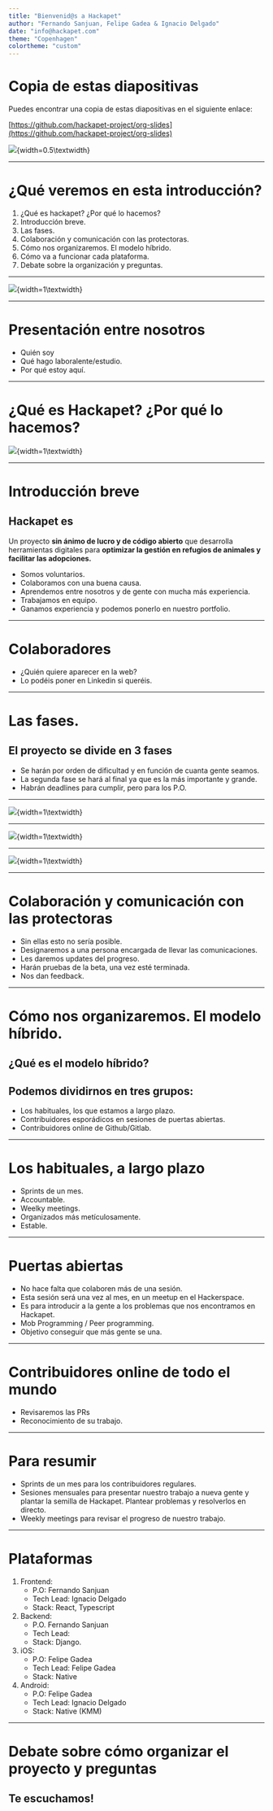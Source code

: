 ```yaml
---
title: "Bienvenid@s a Hackapet"
author: "Fernando Sanjuan, Felipe Gadea & Ignacio Delgado"
date: "info@hackapet.com"
theme: "Copenhagen"
colortheme: "custom" 
---
```


# Copia de estas diapositivas

Puedes encontrar una copia de estas diapositivas en el siguiente enlace:

[https://github.com/hackapet-project/org-slides](https://github.com/hackapet-project/org-slides)

![](images/qr-slides.png){width=0.5\textwidth}

---

# ¿Qué veremos en esta introducción?

1. ¿Qué es hackapet? ¿Por qué lo hacemos?
2. Introducción breve.
3. Las fases.
4. Colaboración y comunicación con las protectoras.
5. Cómo nos organizaremos. El modelo híbrido.
6. Cómo va a funcionar cada plataforma.
7. Debate sobre la organización y preguntas.

---

![](./images/hackerspace-valencia.jpg){width=1\textwidth}

---

# Presentación entre nosotros

- Quién soy
- Qué hago laboralente/estudio.
- Por qué estoy aquí.

---

# ¿Qué es Hackapet? ¿Por qué lo hacemos?

![](./images/hackapet-wallpaper.png){width=1\textwidth}

---

# Introducción breve

## Hackapet es
Un proyecto **sin ánimo de lucro y de código abierto** que desarrolla herramientas digitales para **optimizar la gestión en refugios de animales y facilitar las adopciones.**

- Somos voluntarios.
- Colaboramos con una buena causa.
- Aprendemos entre nosotros y de gente con mucha más experiencia.
- Trabajamos en equipo.
- Ganamos experiencia y podemos ponerlo en nuestro portfolio.

---

# Colaboradores

- ¿Quién quiere aparecer en la web?
- Lo podéis poner en Linkedin si queréis.

---

# Las fases.

## El proyecto se divide en 3 fases
* Se harán por orden de dificultad y en función de cuanta gente seamos.
* La segunda fase se hará al final ya que es la más importante y grande.
* Habrán deadlines para cumplir, pero para los P.O.

---

![](./images/phase-1.png){width=1\textwidth}

---

![](./images/phase-2.png){width=1\textwidth}

---

![](./images/phase-3.png){width=1\textwidth}

---

# Colaboración y comunicación con las protectoras

- Sin ellas esto no sería posible.
- Designaremos a una persona encargada de llevar las comunicaciones.
- Les daremos updates del progreso.
- Harán pruebas de la beta, una vez esté terminada.
- Nos dan feedback.

---

# Cómo nos organizaremos. El modelo híbrido.

## ¿Qué es el modelo híbrido?

## Podemos dividirnos en tres grupos:
- Los habituales, los que estamos a largo plazo.
- Contribuidores esporádicos en sesiones de puertas abiertas.
- Contribuidores online de Github/Gitlab.

---

# Los habituales, a largo plazo

- Sprints de un mes.
- Accountable.
- Weelky meetings.
- Organizados más metículosamente.
- Estable.

---

# Puertas abiertas

- No hace falta que colaboren más de una sesión.
- Esta sesión será una vez al mes, en un meetup en el Hackerspace.
- Es para introducir a la gente a los problemas que nos encontramos en Hackapet.
- Mob Programming / Peer programming.
- Objetivo conseguir que más gente se una.

---

# Contribuidores online de todo el mundo

- Revisaremos las PRs
- Reconocimiento de su trabajo.

---

# Para resumir

- Sprints de un mes para los contribuidores regulares.
- Sesiones mensuales para presentar nuestro trabajo a nueva gente y plantar la semilla de Hackapet. Plantear problemas y resolverlos en directo.
- Weekly meetings para revisar el progreso de nuestro trabajo.

---

# Plataformas

1. Frontend:
    - P.O: Fernando Sanjuan
    - Tech Lead: Ignacio Delgado
    - Stack: React, Typescript
2. Backend:
    - P.O. Fernando Sanjuan
    - Tech Lead: 
    - Stack: Django.
3. iOS:
    - P.O: Felipe Gadea
    - Tech Lead: Felipe Gadea
    - Stack: Native
4. Android:
    - P.O: Felipe Gadea
    - Tech Lead: Ignacio Delgado
    - Stack: Native (KMM)

---

# Debate sobre cómo organizar el proyecto y preguntas

## Te escuchamos!